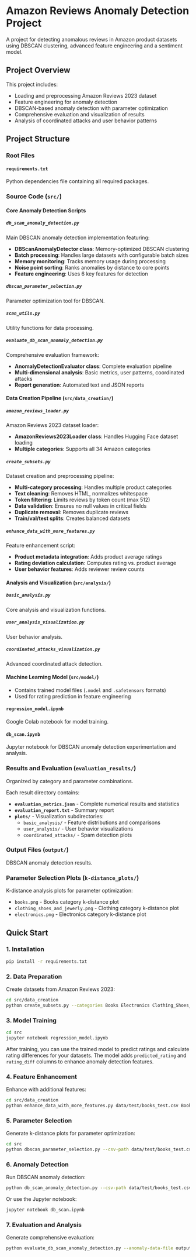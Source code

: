 # Amazon Reviews Anomaly Detection Project

A project for detecting anomalous reviews in Amazon product datasets using DBSCAN clustering, advanced feature engineering and a sentiment model. 

## Project Overview

This project includes:
- Loading and preprocessing Amazon Reviews 2023 dataset
- Feature engineering for anomaly detection
- DBSCAN-based anomaly detection with parameter optimization
- Comprehensive evaluation and visualization of results
- Analysis of coordinated attacks and user behavior patterns

## Project Structure

### Root Files

#### `requirements.txt`
Python dependencies file containing all required packages.

### Source Code (`src/`)

#### Core Anomaly Detection Scripts

##### `db_scan_anomaly_detection.py`
Main DBSCAN anomaly detection implementation featuring:
- **DBScanAnomalyDetector class**: Memory-optimized DBSCAN clustering
- **Batch processing**: Handles large datasets with configurable batch sizes
- **Memory monitoring**: Tracks memory usage during processing
- **Noise point sorting**: Ranks anomalies by distance to core points
- **Feature engineering**: Uses 6 key features for detection

##### `dbscan_parameter_selection.py`
Parameter optimization tool for DBSCAN.

##### `scan_utils.py`
Utility functions for data processing.

##### `evaluate_db_scan_anomaly_detection.py`
Comprehensive evaluation framework:
- **AnomalyDetectionEvaluator class**: Complete evaluation pipeline
- **Multi-dimensional analysis**: Basic metrics, user patterns, coordinated attacks
- **Report generation**: Automated text and JSON reports

#### Data Creation Pipeline (`src/data_creation/`)

##### `amazon_reviews_loader.py`
Amazon Reviews 2023 dataset loader:
- **AmazonReviews2023Loader class**: Handles Hugging Face dataset loading
- **Multiple categories**: Supports all 34 Amazon categories

##### `create_subsets.py`
Dataset creation and preprocessing pipeline:
- **Multi-category processing**: Handles multiple product categories
- **Text cleaning**: Removes HTML, normalizes whitespace
- **Token filtering**: Limits reviews by token count (max 512)
- **Data validation**: Ensures no null values in critical fields
- **Duplicate removal**: Removes duplicate reviews
- **Train/val/test splits**: Creates balanced datasets

##### `enhance_data_with_more_features.py`
Feature enhancement script:
- **Product metadata integration**: Adds product average ratings
- **Rating deviation calculation**: Computes rating vs. product average
- **User behavior features**: Adds reviewer review counts

#### Analysis and Visualization (`src/analysis/`)

##### `basic_analysis.py`
Core analysis and visualization functions.

##### `user_analysis_visualization.py`
User behavior analysis.


##### `coordinated_attacks_visualization.py`
Advanced coordinated attack detection.

#### Machine Learning Model (`src/model/`)
- Contains trained model files (`.model` and `.safetensors` formats)
- Used for rating prediction in feature engineering

#### `regression_model.ipynb`
Google Colab notebook for model training.

#### `db_scan.ipynb`
Jupyter notebook for DBSCAN anomaly detection experimentation and analysis.

### Results and Evaluation (`evaluation_results/`)

Organized by category and parameter combinations.

Each result directory contains:
- **`evaluation_metrics.json`** - Complete numerical results and statistics
- **`evaluation_report.txt`** - Summary report
- **`plots/`** - Visualization subdirectories:
  - `basic_analysis/` - Feature distributions and comparisons
  - `user_analysis/` - User behavior visualizations
  - `coordinated_attacks/` - Spam detection plots

### Output Files (`output/`)

DBSCAN anomaly detection results.

### Parameter Selection Plots (`k-distance_plots/`)

K-distance analysis plots for parameter optimization:
- `books.png` - Books category k-distance plot
- `clothing_shoes_and_jewerly.png` - Clothing category k-distance plot
- `electronics.png` - Electronics category k-distance plot

## Quick Start

### 1. Installation

```bash
pip install -r requirements.txt
```

### 2. Data Preparation

Create datasets from Amazon Reviews 2023:
```bash
cd src/data_creation
python create_subsets.py --categories Books Electronics Clothing_Shoes_and_Jewelry --train-samples 10000 --test-samples 30000
```

### 3. Model Training
```bash
cd src
jupyter notebook regression_model.ipynb
```

After training, you can use the trained model to predict ratings and calculate rating differences for your datasets. The model adds `predicted_rating` and `rating_diff` columns to enhance anomaly detection features.

### 4. Feature Enhancement

Enhance with additional features:
```bash
cd src/data_creation
python enhance_data_with_more_features.py data/test/books_test.csv Books
```

### 5. Parameter Selection

Generate k-distance plots for parameter optimization:
```bash
cd src
python dbscan_parameter_selection.py --csv-path data/test/books_test.csv --plot k-distance_plots/books.png
```

### 6. Anomaly Detection

Run DBSCAN anomaly detection:
```bash
python db_scan_anomaly_detection.py --csv-path data/test/books_test.csv --eps 0.6 --min-samples 12 --batch-size 100000 --out output/books_test_scan_anomalies.csv
```

Or use the Jupyter notebook:
```bash
jupyter notebook db_scan.ipynb
```

### 7. Evaluation and Analysis

Generate comprehensive evaluation:
```bash
python evaluate_db_scan_anomaly_detection.py --anomaly-data-file output/books_test_scan_anomalies_eps_0.6_min_samples_12_batch_size_100000.csv --original-data data/test/books_test.csv --category books --output-dir evaluation_results
```